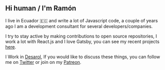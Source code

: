 ## Hi human / I'm Ramón

I live in Ecuador 🇪🇨 and write a lot of Javascript code, a couple of years ago I am a development consultant for several developers/companies.

I try to stay active by making contributions to open source repositories, I work a lot with React.js and I love Gatsby, you can see my recent projects [here](https://www.gatsbyjs.org/creators/people/ramon-chancay/).

I Work in [Desarol](https://www.desarol.com/), If you would like to discuss these things, you can follow me on [Twitter](https://twitter.com/@devrchancay) or join on my [Patreon](https://www.patreon.com/devrchancay).
